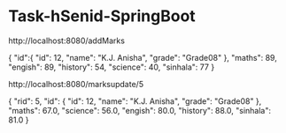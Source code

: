 # Task-hSenid-SpringBoot


http://localhost:8080/addMarks


{ "id":{
        "id": 12,
        "name": "K.J. Anisha",
        "grade": "Grade08"
    }, 
"maths": 89,
"engish": 89,
"history": 54,
"science": 40,
"sinhala": 77
}















http://localhost:8080/marksupdate/5



{
        "rid": 5,
        "id": {
            "id": 12,
            "name": "K.J. Anisha",
            "grade": "Grade08"
        },
        "maths": 67.0,
        "science": 56.0,
        "engish": 80.0,
        "history": 88.0,
        "sinhala": 81.0
    }

